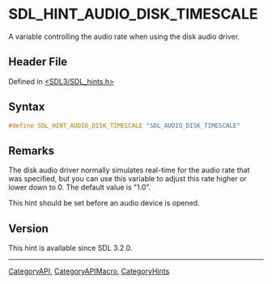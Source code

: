 # SDL_HINT_AUDIO_DISK_TIMESCALE

A variable controlling the audio rate when using the disk audio driver.

## Header File

Defined in [<SDL3/SDL_hints.h>](https://github.com/libsdl-org/SDL/blob/main/include/SDL3/SDL_hints.h)

## Syntax

```c
#define SDL_HINT_AUDIO_DISK_TIMESCALE "SDL_AUDIO_DISK_TIMESCALE"
```

## Remarks

The disk audio driver normally simulates real-time for the audio rate that
was specified, but you can use this variable to adjust this rate higher or
lower down to 0. The default value is "1.0".

This hint should be set before an audio device is opened.

## Version

This hint is available since SDL 3.2.0.





----
[CategoryAPI](CategoryAPI), [CategoryAPIMacro](CategoryAPIMacro), [CategoryHints](CategoryHints)

